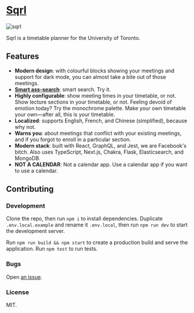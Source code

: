 # [Sqrl](https://sqrlplanner.com/)

![sqrl](https://user-images.githubusercontent.com/16643012/129467460-56777de2-8bb5-4d09-8e84-7d9e2b19ceae.jpg)

Sqrl is a timetable planner for the University of Toronto.

## Features

- **Modern design**: with colourful blocks showing your meetings and support for dark mode, you can almost take a bite out of those meetings.
- **[Smart ass-search](https://xkcd.com/37/)**: smart search. Try it.
- **Highly configurable**: show meeting times in your timetable, or not. Show lecture sections in your timetable, or not. Feeling devoid of emotion today? Try the monochrome palette. Make your own timetable your own—after all, this is your timetable.
- **Localized**: supports English, French, and Chinese (simplified), because why not.
- **Warns you**: about meetings that conflict with your existing meetings, and if you forgot to enroll in a particular section.
- **Modern stack**: built with React, GraphQL, and Jest, we are Facebook's bitch. Also uses TypeScript, Next.js, Chakra, Flask, Elasticsearch, and MongoDB.
- **NOT A CALENDAR**: Not a calendar app. Use a calendar app if you want to use a calendar.

## Contributing

### Development

Clone the repo, then run `npm i` to install dependencies. Duplicate `.env.local.example` and rename it `.env.local`, then run `npm run dev` to start the development server.

Run `npm run build && npm start` to create a production build and serve the application. Run `npm test` to run tests.

### Bugs

Open [an issue](https://github.com/sqrl-planner/sqrl-client/issues).

### License

MIT.
